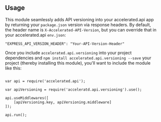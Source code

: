 
## Usage
This module seamlessly adds API versioning into your accelerated.api app by returning your ```package.json``` version via response headers. By default, the header name is ```X-Accelerated-API-Version```, but you can override that in your accelerated.api ```env.json```:

```
"EXPRESS_API_VERSION_HEADER": "Your-API-Version-Header"
```

Once you include ```accelerated.api.versioning``` into your project dependencies and ```npm install accelerated.api.versioning --save``` your project (thereby installing this module), you'll want to include the module like this:

```

var api = require('accelerated.api');

var apiVersioning = require('acceleratd.api.versioning').use();

api.useMiddlewares([ 
	[apiVersioning.key, apiVersioning.middleware]
]);

api.run();

```
